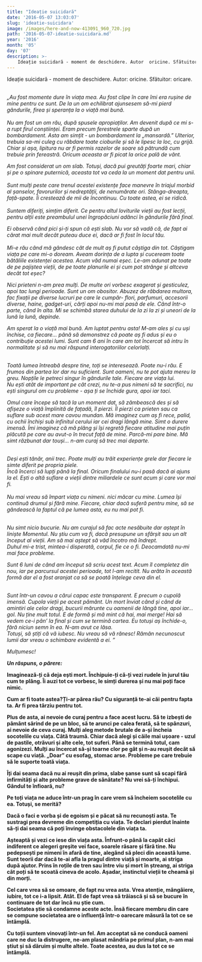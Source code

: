 ```yaml
---
title: "Ideație suicidară"
date: '2016-05-07 13:03:07'
slug: 'ideatie-suicidara'
image: /images/here-and-now-413091_960_720.jpg
path: '2016-05-07-ideatie-suicidara.md'
year: '2016'
month: '05'
day: '07'
description: >-
    Ideație suicidară - moment de deschidere. Autor  oricine. Sfătuitor  oricare.„Au fost momente dure în viața mea. Au fost clipe în care îmi era rușine de mine pentru ce sunt. De la un om echilibrat aj
---
```

<div class="kg-card-markdown"><p>Ideație suicidară - moment de deschidere. Autor: oricine. Sfătuitor: oricare.</p>
<p><br /><em>„Au fost momente dure în viața mea. Au fost clipe în care îmi era rușine de mine pentru ce sunt. De la un om echilibrat ajunsesem să-mi pierd gândurile, firea și speranța la o viață mai bună.</em><br /><br /><em>Nu am fost un om rău, după spusele apropiaților. Am devenit după ce mi s-a rupt firul conștiinței. Eram precum ferestrele sparte după un bombardament. Asta am simțit - un bombardament la</em><em> „</em><em>mansardă.” Ulterior, trebuia sa-mi culeg cu răbdare toate cioburile și să le lipesc la loc, cu grijă. Chiar și așa, lipitura nu ar fi permis razelor de soare să pătrundă cum trebuie prin fereastră. Oricum aceasta ar fi picat la orice pală de vânt.</em></p>
<p><em>Am fost considerat un om slab. Totuși, dacă pui greutăți foarte mari, chiar și pe o spinare puternică, aceasta tot va ceda la un moment dat pentru unii.</em><br /><br /><em>Sunt mulți peste care trenul acestei existențe face manevre în triajul morbid al șanselor, favorurilor și nedreptății, de nenumărate ori. Stânga-dreapta, față-spate. Îi crestează de mii de încontinuu. Cu toate astea, ei se ridică.</em><br /><br /><em>Suntem diferiți, simțim diferit. Ce pentru altul loviturile vieții au fost lecții, pentru alții este preambulul unei îngropăciuni adânci în gândurile fără final.</em></p>
<p><em>Ei observă când pici și-ți spun că ești slab. Nu vor să vadă că, de fapt ai cărat mai mult decât puteau duce ei, dacă ar fi fost în locul tău.</em><br /><br /><em>Mi-e rău când mă gândesc cât de mult aș fi putut câștiga din tot. Câștigam viața pe care mi-o doream. Aveam dorința de a lupta și cuceream toate bătăliile existenței acestea. </em><em>Acum văd numai eșec. Le-am adunat pe toate de pe pajiștea vieții, de pe toate planurile ei și cum pot strânge și altceva decât tot eșec?</em></p>
<p><em>Nici prieteni n-am prea mulți. De multe ori vorbesc exagerat și gesticulez, apoi tac lungi perioade. Sunt un om obositor. Abuzez de răbdarea multora, fac fixații pe diverse lucruri pe care le cumpăr- flori, parfumuri, accesorii diverse, haine, gadget-uri, cărți apoi nu-mi mai pasă de ele. Când într-o parte, când în alta. Mi se schimbă starea duhului de la zi la zi și uneori de la lună la lună, depinde.</em></p>
<p><em>Am sperat la o viață mai bună. Am luptat pentru asta! M-am ales și cu uși închise, ca fiecare... până să demonstrez că poate aș fi adus și eu o contribuție acestei lumi. Sunt cam 6 ani în care am tot încercat să intru în normalitate și să nu mai răspund interogatoriilor celorlalți.</em></p>
<p><br /><em>Toată lumea întreabă despre tine, toți se interesează. Poate nu-i rău. E frumos din partea lor dar nu suficient. Sunt oameni, nu te pot ajuta mereu la greu. Nopțile le petreci singur în gândurile tale. Fiecare are viața lui.<br />
Nu ești atât de important pe cât crezi, nu te-a pus nimeni să te sacrifici, nu ești singurul om cu probleme - așa ți se închide gura, apoi iar taci.</em></p>
<p><em>Omul care începe să tacă la un moment dat, să zâmbească des și să afișeze o viață împlinită de fațadă, îl pierzi. Îl pierzi ca prieten sau ca suflare sub acest mare cavou mundan. Mă imaginez cum aș fi rece, palid, cu ochii închiși sub infinitul cerului iar cei dragi lângă mine. Simt o durere imensă. Îmi imaginez că mă plâng și își regretă fiecare atitudine mai puțin plăcută pe care au avut-o în trecut față de mine. Parcă-mi pare bine. Mă simt răzbunat dar touși… n-am curaj să trec mai departe.</em></p>
<p><br /><em>Deși ești tânăr, anii trec. Poate mulți au trăit experiențe grele dar fiecare le simte diferit pe propria piele. </em><br /><em>Încă încerci să lupți până la final. Oricum finalului nu-i pasă dacă ai ajuns la el. Ești o altă suflare a vieții dintre miliardele ce sunt acum și care vor mai fi.<br /><br />
Nu mai vreau să împart viața cu nimeni. nici măcar cu mine. Lumea își continuă drumul și fără mine. Fiecare, chiar dacă suferă pentru mine, să se gândească la faptul că pe lumea asta, eu nu mai pot fi. </em></p>
<p><br /><em>Nu simt nicio bucurie. Nu am curajul să fac acte nesăbuite dar aștept în liniște Momentul. Nu știu cum va fi, dacă presupune un sfârșit sau un alt început al vieții. Am să mai aștept să văd încotro mă îndrept.</em><br /><em>Duhul mi-e trist, mintea-i disperată, corpul, fie ce o fi. Deocamdată nu-mi mai face probleme.</em></p>
<p><em>Sunt 6 luni de când am început să scriu acest text. Acum îl completez din nou, iar pe parcursul acestei perioade, tot l-am recitit. Nu arăta în această formă dar el a fost aranjat ca să se poată înțelege ceva din el.</em></p>
<p><br /><em>Sunt într-un cavou a cărui capac este transparent. E precum o cupolă imensă. Cupola vieții pe acest pământ. Un mort înviat când și când de amintiri ale celor dragi, bucurii mărunte cu oamenii de lângă tine, apoi iar… gol. Nu ține mult totul. E de formă și mă mint că hai, mai merge! Hai să vedem ce-i pân’ la final și cum se termină cartea. Eu totuși aș închide-o, fără niciun semn în ea. N-am avut ce lăsa.</em><br /><em>Totuși, să știți că vă iubesc. Nu vreau să vă rănesc! Rămân necunoscut lumii dar vreau o schimbare evidentă a ei. ”</em></p>
<p><em>Mulțumesc!</em></p>
<p> </p>
<p><strong><em>Un răspuns, o părere:</em></strong></p>
<p><strong>Imaginează-ți că deja ești mort. Închipuie-ți că-ți vezi rudele în jurul tău cum te plâng. Îi auzi tot ce vorbesc, le simți durerea și nu mai poți face nimic.</strong></p>
<p><strong>Cum ar fi toate astea?Ți-ar părea rău? Cu siguranță te-ai căi pentru fapta ta. Ar fi prea târziu pentru tot.</strong></p>
<p><strong>Plus de asta, ai nevoie de curaj pentru a face acest lucru. Să te izbești de pâmânt sărind de pe un bloc, să te arunci pe calea ferată, să te spânzuri, ai nevoie de ceva curaj. Mulți aleg metode brutale de a-și încheia socotelile cu viața. Câtă traumă. Chiar dacă alegi și căile mai ușoare - uzul de pastile, otrăvuri și alte cele, tot suferi. Până se termină totul, cam agonizezi. Mulți au încercat să-și toarne clor pe gât și n-au reușit decât să scape cu viață. „Doar” cu esofag, stomac arse. Probleme pe care trebuie să le suporte toată viața.</strong></p>
<p><strong>Îți dai seama dacă nu ai reușit din prima, slabe șanse sunt să scapi fără infirmități și alte probleme grave de sănătate? Nu vrei să-ți închipui. Gândul te înfioară, nu?</strong></p>
<p><strong>Pe toți viața ne aduce într-un prag în care vrem să încheiem socotelile cu ea. Totuși, se merită?</strong></p>
<p><strong>Dacă o faci e vorba și de egoism și e păcat să nu recunoști asta. Te sustragi prea devreme din competiția cu viața. Te declari pierdut înainte să-ți dai seama că poți învinge obstacolele din viața ta.  </strong></p>
<p><strong>Așteaptă și vezi ce iese din viața asta. Înfrunt-o până la capăt căci indiferent ce alegeri greșite vei face, soarele răsare și fără tine. Nu pedepsești pe nimeni în afară de tine, alegând să pleci din această lume. Sunt teorii dar dacă te-ai afla la pragul dintre viață și moarte, ai striga după ajutor. Prins în roțile de tren sau între viu și mort în ștreang, ai striga cât poți să te scoată cineva de acolo. Așadar, instinctul vieții te cheamă și din morți.</strong></p>
<p><strong>Cel care vrea să se omoare, de fapt nu vrea asta. Vrea atenție, mângâiere, iubire, tot ce i-a lipsit. Atât. El de fapt vrea să trăiască și să se bucure în continuare de tot dar încă nu știe cum. </strong><br /><strong>Societatea știe să condamne aceste acte. Însă fiecare membru din care se compune societatea are o influență într-o oarecare măsură la tot ce se întâmplă. 
<p>Cu toții suntem vinovați într-un fel. Am acceptat să ne conducă oameni care ne duc la distrugere, ne-am plasat mândria pe primul plan, n-am mai știut și să dăruim și multe altele. Toate acestea, au dus la tot ce se întâmplă. </strong></p></p>
<p> </p>
</div>
    